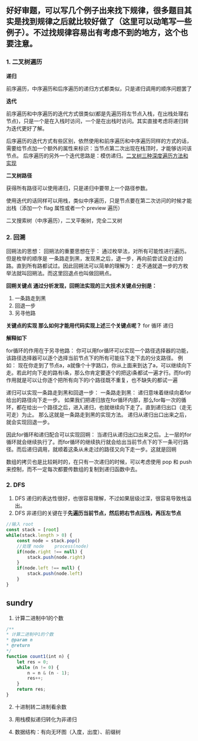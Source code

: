 ## 好好审题，可以写几个例子出来找下规律，很多题目其实是找到规律之后就比较好做了（这里可以动笔写一些例子）。不过找规律容易出有考虑不到的地方，这个也要注意。

### 1. 二叉树遍历

**递归**

前序遍历，中序遍历和后序遍历的递归方式都类似，只是递归调用的顺序问题罢了

**迭代**

前序遍历和中序遍历的迭代方式很类似(都是先遍历将左节点入栈，在出栈处理右节点)，只是一个是在入栈时访问，一个是在出栈时访问。其实直接考虑将递归转为迭代更好了解。

后序遍历的迭代方式有些区别，依然使用和前序遍历和中序遍历同样的方式的话，需要给节点加一个额外的属性来标识：当节点第二次出现在栈顶时，才能够访问该节点。
后序遍历的另外一个迭代思路是：模仿递归。[二叉树三种深度遍历方法和实现](https://www.cnblogs.com/sinlyfly/p/11196433.html)

**二叉树路径**

获得所有路径可以使用递归，只是递归中要带上一个路径参数。

使用迭代的话同样可以用栈，类似中序遍历，只是节点要在第二次访问的时候才能出栈（添加一个 flag 属性或者一个 preview 遍历）

二叉搜索树（中序遍历），二叉平衡树，完全二叉树

### 2. 回溯
回朔法的思想： 回朔法的重要思想在于： 通过枚举法，对所有可能性进行遍历。 但是枚举的顺序是 一条路走到黑，发现黑之后，退一步，再向前尝试没走过的路。直到所有路都试过。因此回朔法可以简单的理解为： 走不通就退一步的方枚举法就叫回朔法。而这里回退点也叫做回朔点。

**回朔关键点 通过分析发现，回朔法实现的三大技术关键点分别是：**
1. 一条路走到黑
2. 回退一步
3. 另寻他路

**关键点的实现 那么如何才能用代码实现上述三个关键点呢？**
for 循环
递归

**解释如下**

for循环的作用在于另寻他路： 你可以用for循环可以实现一个路径选择器的功能，该路径选择器可以逐个选择当前节点下的所有可能往下走下去的分支路径。 例如： 现在你走到了节点a，a就像个十字路口，你从上面来到达了a，可以继续向下走。若此时向下走的路有i条，那么你肯定要逐个的把这i条都试一遍才行。而for的作用就是可以让你逐个把所有向下的i个路径既不重复，也不缺失的都试一遍

递归可以实现一条路走到黑和回退一步： 一条路走到黑： 递归意味着继续向着for给出的路径向下走一步。 如果我们把递归放在for循环内部，那么for每一次的循环，都在给出一个路径之后，进入递归，也就继续向下走了。直到递归出口（走无可走）为止。 那么这就是一条路走到黑的实现方法。 递归从递归出口出来之后，就会实现回退一步。

因此for循环和递归配合可以实现回朔： 当递归从递归出口出来之后。上一层的for循环就会继续执行了。而for循环的继续执行就会给出当前节点下的下一条可行路径。而后递归调用，就顺着这条从未走过的路径又向下走一步。这就是回朔

数组的拷贝也是比较耗时的，在只有一次递归的时候，可以考虑使用 pop 和 push 来控制，而不一定每次都要传数组的复制到递归函数中去。

### 2. DFS
1. DFS 递归的表达性很好，也很容易理解，不过如果层级过深，很容易导致栈溢出。
2. DFS 非递归的关键在于**先遍历当前节点，然后把右节点压栈，再压左节点**
```js
//输入 root
const stack = [root]
while(stack.length > 0) {
    const node = stack.pop()
    //处理 node    process(node)
    if(node.right !== null) {
        stack.push(node.right)
    }
    if(node.left !== null) {
        stack.push(node.left)
    }
}
```

## sundry
1.  计算二进制中1的个数

``` js
/**
* 计算二进制中1的个数
* @param n
* @return
*/
function count1(int n) {
    let res = 0;
    while (n != 0) {
        n = n & (n - 1);
        res++;
    }
    return res;
}
```

2. 十进制转二进制看余数

3. 用栈模拟递归转化为非递归

3. 数据结构：有向无环图（入度，出度）、前缀树